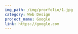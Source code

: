 ```yaml
---
img_path: /img/prorfolio/1.jpg
category: Web Design
project_name: Google
link: https://google.com
---
```

